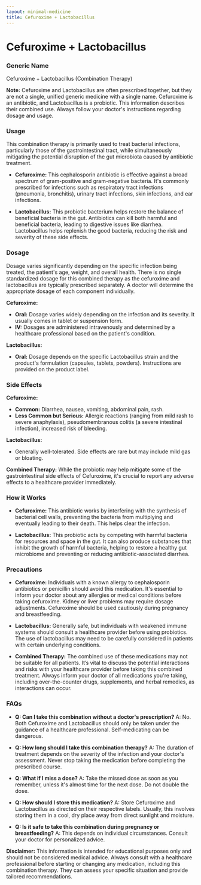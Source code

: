 ```yaml
---
layout: minimal-medicine
title: Cefuroxime + Lactobacillus
---
```


# Cefuroxime + Lactobacillus
### Generic Name

Cefuroxime + Lactobacillus (Combination Therapy)


**Note:**  Cefuroxime and Lactobacillus are often prescribed together, but they are not a single, unified generic medicine with a single name.  Cefuroxime is an antibiotic, and Lactobacillus is a probiotic.  This information describes their combined use.  Always follow your doctor's instructions regarding dosage and usage.


### Usage

This combination therapy is primarily used to treat bacterial infections, particularly those of the gastrointestinal tract, while simultaneously mitigating the potential disruption of the gut microbiota caused by antibiotic treatment.  

* **Cefuroxime:** This cephalosporin antibiotic is effective against a broad spectrum of gram-positive and gram-negative bacteria. It's commonly prescribed for infections such as respiratory tract infections (pneumonia, bronchitis), urinary tract infections, skin infections, and ear infections.

* **Lactobacillus:** This probiotic bacterium helps restore the balance of beneficial bacteria in the gut.  Antibiotics can kill both harmful and beneficial bacteria, leading to digestive issues like diarrhea. Lactobacillus helps replenish the good bacteria, reducing the risk and severity of these side effects.


### Dosage

Dosage varies significantly depending on the specific infection being treated, the patient's age, weight, and overall health.  There is no single standardized dosage for this combined therapy as the cefuroxime and lactobacillus are typically prescribed separately.  A doctor will determine the appropriate dosage of each component individually.

**Cefuroxime:**

* **Oral:** Dosage varies widely depending on the infection and its severity.  It usually comes in tablet or suspension form.
* **IV:**  Dosages are administered intravenously and determined by a healthcare professional based on the patient's condition.

**Lactobacillus:**

* **Oral:**  Dosage depends on the specific Lactobacillus strain and the product's formulation (capsules, tablets, powders).  Instructions are provided on the product label.


### Side Effects

**Cefuroxime:**

* **Common:** Diarrhea, nausea, vomiting, abdominal pain, rash.
* **Less Common but Serious:**  Allergic reactions (ranging from mild rash to severe anaphylaxis), pseudomembranous colitis (a severe intestinal infection), increased risk of bleeding.

**Lactobacillus:**

* Generally well-tolerated.  Side effects are rare but may include mild gas or bloating.

**Combined Therapy:**  While the probiotic may help mitigate some of the gastrointestinal side effects of Cefuroxime,  it's crucial to report any adverse effects to a healthcare provider immediately.


### How it Works

* **Cefuroxime:** This antibiotic works by interfering with the synthesis of bacterial cell walls, preventing the bacteria from multiplying and eventually leading to their death. This helps clear the infection.

* **Lactobacillus:** This probiotic acts by competing with harmful bacteria for resources and space in the gut.  It can also produce substances that inhibit the growth of harmful bacteria, helping to restore a healthy gut microbiome and preventing or reducing antibiotic-associated diarrhea.


### Precautions

* **Cefuroxime:**  Individuals with a known allergy to cephalosporin antibiotics or penicillin should avoid this medication.  It's essential to inform your doctor about any allergies or medical conditions before taking cefuroxime.  Kidney or liver problems may require dosage adjustments.  Cefuroxime should be used cautiously during pregnancy and breastfeeding.

* **Lactobacillus:** Generally safe, but individuals with weakened immune systems should consult a healthcare provider before using probiotics.  The use of lactobacillus may need to be carefully considered in patients with certain underlying conditions.

* **Combined Therapy:**  The combined use of these medications may not be suitable for all patients.  It’s vital to discuss the potential interactions and risks with your healthcare provider before taking this combined treatment.  Always inform your doctor of all medications you're taking, including over-the-counter drugs, supplements, and herbal remedies, as interactions can occur.


### FAQs

* **Q: Can I take this combination without a doctor's prescription?** A: No. Both Cefuroxime and Lactobacillus should only be taken under the guidance of a healthcare professional.  Self-medicating can be dangerous.

* **Q: How long should I take this combination therapy?** A:  The duration of treatment depends on the severity of the infection and your doctor's assessment.  Never stop taking the medication before completing the prescribed course.

* **Q: What if I miss a dose?** A: Take the missed dose as soon as you remember, unless it's almost time for the next dose.  Do not double the dose.

* **Q: How should I store this medication?** A: Store Cefuroxime and Lactobacillus as directed on their respective labels.  Usually, this involves storing them in a cool, dry place away from direct sunlight and moisture.

* **Q: Is it safe to take this combination during pregnancy or breastfeeding?** A: This depends on individual circumstances. Consult your doctor for personalized advice.


**Disclaimer:** This information is intended for educational purposes only and should not be considered medical advice.  Always consult with a healthcare professional before starting or changing any medication, including this combination therapy. They can assess your specific situation and provide tailored recommendations.
